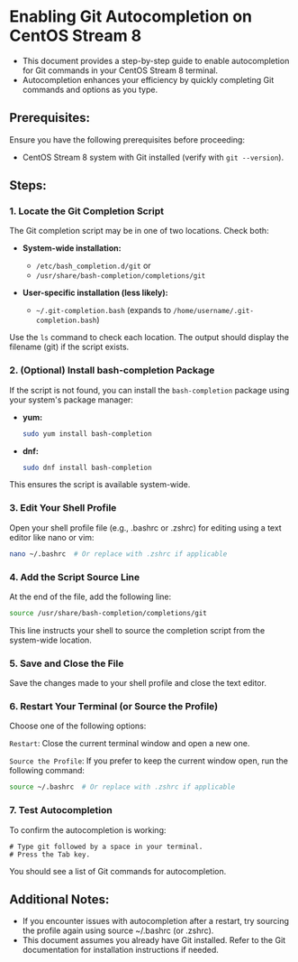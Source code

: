 # Enabling Git Autocompletion on CentOS Stream 8

-  This document provides a step-by-step guide to enable autocompletion for Git commands in your CentOS Stream 8 terminal.
-  Autocompletion enhances your efficiency by quickly completing Git commands and options as you type.

## Prerequisites:

Ensure you have the following prerequisites before proceeding:

- CentOS Stream 8 system with Git installed (verify with `git --version`).

## Steps:

### 1. Locate the Git Completion Script

The Git completion script may be in one of two locations. Check both:

- **System-wide installation:**
  - `/etc/bash_completion.d/git` or
  - `/usr/share/bash-completion/completions/git`

- **User-specific installation (less likely):**
  - `~/.git-completion.bash` (expands to `/home/username/.git-completion.bash`)

Use the `ls` command to check each location. The output should display the filename (git) if the script exists.

### 2. (Optional) Install bash-completion Package

If the script is not found, you can install the `bash-completion` package using your system's package manager:

- **yum:**
  ```bash
  sudo yum install bash-completion
- **dnf:**
  ```bash
  sudo dnf install bash-completion
  ```
This ensures the script is available system-wide.

### 3. Edit Your Shell Profile
  Open your shell profile file (e.g., .bashrc or .zshrc) for editing using a text editor like nano or vim:

  ```bash
  nano ~/.bashrc  # Or replace with .zshrc if applicable
  ```
### 4. Add the Script Source Line
  At the end of the file, add the following line:

  ```bash
  source /usr/share/bash-completion/completions/git
  ```
  This line instructs your shell to source the completion script from the system-wide location.

### 5. Save and Close the File
  Save the changes made to your shell profile and close the text editor.

### 6. Restart Your Terminal (or Source the Profile)
  Choose one of the following options:

  `Restart`:
  Close the current terminal window and open a new one.

  `Source the Profile`:
  If you prefer to keep the current window open, run the following command:

  ```bash
  source ~/.bashrc  # Or replace with .zshrc if applicable
  ```
### 7. Test Autocompletion
  To confirm the autocompletion is working:
  ```
  # Type git followed by a space in your terminal.
  # Press the Tab key.
  ```
  You should see a list of Git commands for autocompletion.

## Additional Notes:
-  If you encounter issues with autocompletion after a restart, try sourcing the profile again using source ~/.bashrc (or .zshrc).
-  This document assumes you already have Git installed. Refer to the Git documentation for installation instructions if needed.
